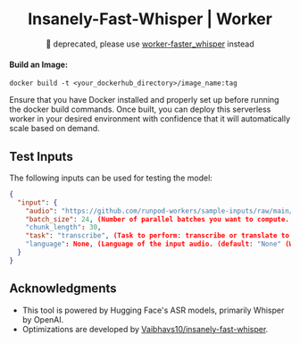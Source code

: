 <div align="center">

<h1>Insanely-Fast-Whisper | Worker</h1>

🚨 deprecated, please use [worker-faster_whisper](https://github.com/runpod-workers/worker-faster_whisper) instead

</div>

#### Build an Image:

`docker build -t <your_dockerhub_directory>/image_name:tag`

Ensure that you have Docker installed and properly set up before running the docker build commands. Once built, you can deploy this serverless worker in your desired environment with confidence that it will automatically scale based on demand.

## Test Inputs

The following inputs can be used for testing the model:

```json
{
  "input": {
    "audio": "https://github.com/runpod-workers/sample-inputs/raw/main/audio/gettysburg.wav",
    "batch_size": 24, (Number of parallel batches you want to compute. Reduce if you face OOMs. (default: 24))
    "chunk_length": 30,
    "task": "transcribe", (Task to perform: transcribe or translate to another language. (default: transcribe))
    "language": None, (Language of the input audio. (default: "None" (Whisper auto-detects the language)))
  }
}
```

## Acknowledgments

- This tool is powered by Hugging Face's ASR models, primarily Whisper by OpenAI.
- Optimizations are developed by [Vaibhavs10/insanely-fast-whisper](https://github.com/Vaibhavs10/insanely-fast-whisper).
